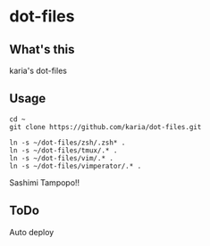 # dot-files

## What's this

karia's dot-files

## Usage

```
cd ~
git clone https://github.com/karia/dot-files.git

ln -s ~/dot-files/zsh/.zsh* .
ln -s ~/dot-files/tmux/.* .
ln -s ~/dot-files/vim/.* .
ln -s ~/dot-files/vimperator/.* .
```

Sashimi Tampopo!!

## ToDo

Auto deploy
